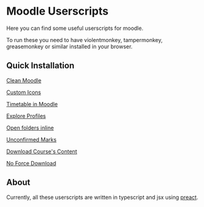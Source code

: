 # Moodle Userscripts

Here you can find some useful userscripts for moodle.

To run these you need to have violentmonkey, tampermonkey, greasemonkey or similar installed in your browser.

## Quick Installation

[Clean Moodle](https://git.io/JXgeW)

[Custom Icons](https://git.io/JXgei)

[Timetable in Moodle](https://git.io/JXzjr)

[Explore Profiles](https://git.io/JXzjB)

[Open folders inline](https://git.io/JXgvE)

[Unconfirmed Marks](https://git.io/JXzhC)

[Download Course's Content](https://git.io/JXzhy)

[No Force Download][]

## About

Currently, all these userscripts are written in typescript and jsx using [preact](https://github.com/preactjs/preact).

[No Force Download]: https://github.com/melusc/moodle_userscripts/raw/userscript-out/no-force-download/no-force-download.user.js
